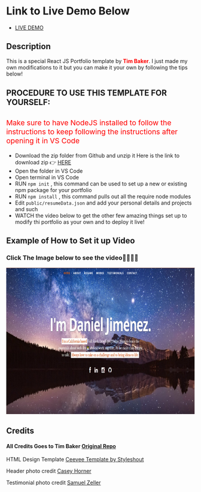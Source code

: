 # Link to Live Demo Below

<ul>
<li><a href="https://djimenezdev.com/">LIVE DEMO</a></li>
</ul>

## Description

This is a special React JS Portfolio template by <span style="font-weight:bold;color:red">Tim Baker</span>. I just made my own modifications to it but you can make
it your own by following the tips below!

<h2 style="margin:30px 0;">PROCEDURE TO USE THIS TEMPLATE FOR YOURSELF:</h2>

<p style="font-size:1.2rem;color:red">Make sure to have NodeJS installed to follow the instructions to keep following the instructions after opening it in VS Code</p>

- Download the zip folder from Github and unzip it
  Here is the link to download zip 👉
  <a href='https://github.com/danieljimenez0255/Tim-Baker-Updated-Template'>HERE</a>
- Open the folder in VS Code
- Open terminal in VS Code
- RUN <code>npm init</code> , this command can be used to set up a new or existing npm package for your portfolio
- RUN <code>npm install</code> , this command pulls out all the require node modules
- Edit <code>public/resumeData.json</code> and add your personal details and projects and such
- WATCH the video below to get the other few amazing things set up to modify thi portfolio as your own and to deploy it live!

## Example of How to Set it up Video

<h3 style="font-weight:bold">Click The Image below to see the video💯🔥🔥🔥</h3>

<a href="https://www.youtube.com/watch?v=euCUCuCaX-I"><img src="public/portfolio_screenshot.png" width="700" height="390" alt="Portfolio Screenshot"></a>

## Credits

#### All Credits Goes to Tim Baker <a href='https://github.com/tbakerx/react-resume-template'>Original Repo</a>

HTML Design Template
<a href="https://www.styleshout.com/free-templates/ceevee/">Ceevee Template by Styleshout</a>

Header photo credit
<a href="https://unsplash.com/@mischievous_penguins?utm_medium=referral&amp;utm_campaign=photographer-credit&amp;utm_content=creditBadge">Casey Horner</a>

Testimonial photo credit
<a href="https://unsplash.com/@samuelzeller?utm_medium=referral&amp;utm_campaign=photographer-credit&amp;utm_content=creditBadge">Samuel Zeller</a>
